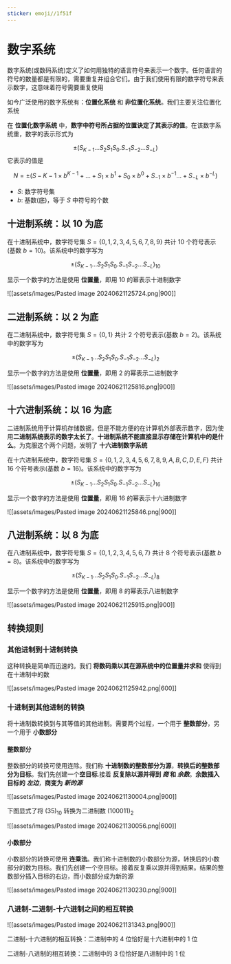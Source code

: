 ```yaml
---
sticker: emoji//1f51f
---
```

# 数字系统

数字系统(或数码系统)定义了如何用独特的语言符号来表示一个数字。任何语言的符号的数量都是有限的，需要重复并组合它们。由于我们使用有限的数字符号来表示数字，这意味着符号需要重复使用

如今广泛使用的数字系统有：**位置化系统** 和 **非位置化系统**。我们主要关注位置化系统

在 **位置化数字系统** 中，**数字中符号所占据的位置诀定了其表示的值**。在该数字系统重，数字的表示形式为

$$
\pm (S_{K-1}\ldots S_2S_1S_0.S_{-1}S_{-2}\ldots S_{-L})
$$
它表示的值是

$$
N = \pm(S-{K-1} \times b^{K-1} + \ldots + S_1\times b^{1}+ S_0\times b^{0}+S_{-1}\times b^{-1}\ldots+S_{-L}\times b^{-L})
$$
+ $S$: 数字符号集
+ $b$: 基数(底)，等于 $S$ 中符号的个数

## 十进制系统：以 $10$ 为底

在十进制系统中，数字符号集 $S=\{0, 1, 2, 3, 4, 5, 6, 7, 8, 9\}$ 共计 $10$ 个符号表示(基数 $b=10$)。该系统中的数字写为

$$
\pm (S_{K-1}\ldots S_2S_1S_0.S_{-1}S_{-2}\ldots S_{-L})_{10}
$$

显示一个数字的方法是使用 **位置量**，即用 $10$ 的幂表示十进制数字

![[assets/images/Pasted image 20240621125724.png|900]]

## 二进制系统：以 $2$ 为底

在二进制系统中，数字符号集 $S=\{0, 1\}$ 共计 $2$ 个符号表示(基数 $b=2$)。该系统中的数字写为

$$
\pm (S_{K-1}\ldots S_2S_1S_0.S_{-1}S_{-2}\ldots S_{-L})_{2}
$$

显示一个数字的方法是使用 **位置量**，即用 $2$ 的幂表示二进制数字

![[assets/images/Pasted image 20240621125816.png|900]]

## 十六进制系统：以 $16$ 为底

二进制系统用于计算机存储数据，但是不能方便的在计算机外部表示数字，因为使用**二进制系统表示的数字太长了**。**十进制系统不能直接显示存储在计算机中的是什么**。为克服这个两个问题，发明了 **十六进制数字系统**

在十六进制系统中，数字符号集 $S=\{0, 1, 2, 3, 4, 5, 6, 7, 8, 9, A, B, C, D, E, F\}$ 共计 $16$ 个符号表示(基数 $b=16$)。该系统中的数字写为

$$
\pm (S_{K-1}\ldots S_2S_1S_0.S_{-1}S_{-2}\ldots S_{-L})_{16}
$$

显示一个数字的方法是使用 **位置量**，即用 $16$ 的幂表示十六进制数字

![[assets/images/Pasted image 20240621125846.png|900]]

## 八进制系统：以 $8$ 为底

在八进制系统中，数字符号集 $S=\{0, 1, 2, 3, 4, 5, 6, 7\}$ 共计 $8$ 个符号表示(基数 $b=8$)。该系统中的数字写为

$$
\pm (S_{K-1}\ldots S_2S_1S_0.S_{-1}S_{-2}\ldots S_{-L})_{8}
$$

显示一个数字的方法是使用 **位置量**，即用 $8$ 的幂表示八进制数字

![[assets/images/Pasted image 20240621125915.png|900]]

## 转换规则

### 其他进制到十进制转换

这种转换是简单而迅速的。我们 **将数码乘以其在源系统中的位置量并求和** 使得到在十进制中的数

![[assets/images/Pasted image 20240621125942.png|600]]

### 十进制到其他进制的转换

将十进制数转换到与其等值的其他进制。需要两个过程，一个用于 **整数部分**，另一个用于 **小数部分**

#### 整数部分

整数部分的转换可使用连除。我们称 **十进制数的整数部分为源**，**转换后的整数部分为目标**。我们先创建一个**空目标**.接着 **反复除以源并得到 _商_ 和 _余数_**。**余数插入目标的 _左边_**，**商变为 _新的源_**

![[assets/images/Pasted image 20240621130004.png|900]]

下图显式了将 $(35)_{10}$ 转换为二进制数 $(100011)_2$

![[assets/images/Pasted image 20240621130056.png|600]]

#### 小数部分

小数部分的转换可使用 **连乘法**。我们称十进制数的小数部分为源，转换后的小数部分的数为目标。我们先创建一个空目标。接着反复乘以源并得到结果。结果的整数部分插入目标的右边，而小数部分成为新的源

![[assets/images/Pasted image 20240621130230.png|900]]

### 八进制-二进制-十六进制之间的相互转换

![[assets/images/Pasted image 20240621131343.png|900]]

二进制-十六进制的相互转换：二进制中的 $4$ 位恰好是十六进制中的 $1$ 位

二进制-八进制的相互转换：二进制中的 $3$ 位恰好是八进制中的 $1$ 位

